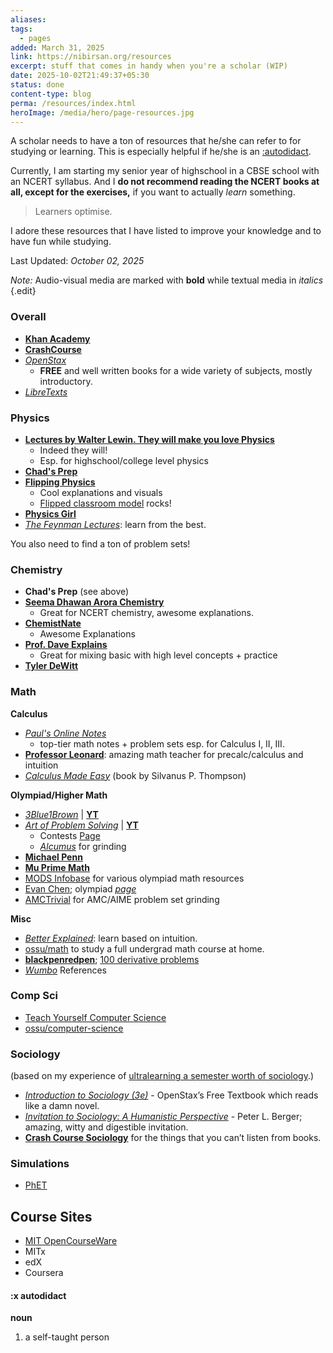 ```yaml
---
aliases:
tags:
  - pages
added: March 31, 2025
link: https://nibirsan.org/resources
excerpt: stuff that comes in handy when you're a scholar (WIP)
date: 2025-10-02T21:49:37+05:30
status: done
content-type: blog
perma: /resources/index.html
heroImage: /media/hero/page-resources.jpg
---
```

A scholar needs to have a ton of resources that he/she can refer to for studying or learning. This is especially helpful if he/she is an [:autodidact](#:xautodidact).

Currently, I am starting my senior year of highschool in a CBSE school with an NCERT syllabus. And I **do not recommend reading the NCERT books at all, except for the exercises,** if you want to actually *learn* something.

>Learners optimise.

I adore these resources that I have listed to improve your knowledge and to have fun while studying.

Last Updated: *October 02, 2025*

*Note:* Audio-visual media are marked with **bold** while textual media in *italics* {.edit}

### Overall
- [**Khan Academy**](https://www.khanacademy.org/)
- **[CrashCourse](https://www.youtube.com/user/crashcourse)**
- *[OpenStax](https://openstax.org/)*
	- **FREE** and well written books for a wide variety of subjects, mostly introductory.
- *[LibreTexts](https://libretexts.org/)*
### Physics
- **[Lectures by Walter Lewin. They will make you love Physics](https://www.youtube.com/channel/UCiEHVhv0SBMpP75JbzJShqw)**
	- Indeed they will!
	- Esp. for highschool/college level physics
- **[Chad's Prep](www.chadsprep.com/)**
- **[Flipping Physics](https://www.flippingphysics.com/)**
	- Cool explanations and visuals
	- [Flipped classroom model](https://en.wikipedia.org/wiki/Flipped_classroom) rocks!
- **[Physics Girl](https://www.youtube.com/channel/UC7DdEm33SyaTDtWYGO2CwdA)**
- *[The Feynman Lectures](https://www.feynmanlectures.caltech.edu/)*: learn from the best.

You also need to find a ton of problem sets!
### Chemistry
- **Chad's Prep** (see above)
- **[Seema Dhawan Arora Chemistry](https://www.youtube.com/channel/UCPQkTmJDwlyr39pxlIKqpPg)**
	- Great for NCERT chemistry, awesome explanations.
- **[ChemistNate](https://www.youtube.com/channel/UCK4ojE1uJYPabSP0ABkM6EA)**
	- Awesome Explanations
- **[Prof. Dave Explains](https://www.youtube.com/c/ProfessorDaveExplains)**
	- Great for mixing basic with high level concepts + practice
- **[Tyler DeWitt](https://www.youtube.com/@tdewitt451)**
### Math
**Calculus**
- *[Paul's Online Notes](https://tutorial.math.lamar.edu/)*
	- top-tier math notes + problem sets esp. for Calculus I, II, III.
- **[Professor Leonard](https://www.youtube.com/@ProfessorLeonard)**: amazing math teacher for precalc/calculus and intuition
- *[Calculus Made Easy](https://calculusmadeeasy.org/)* (book by Silvanus P. Thompson)

**Olympiad/Higher Math**
- *[3Blue1Brown](https://www.3blue1brown.com/)* | **[YT](https://www.youtube.com/c/3blue1brown)**
- *[Art of Problem Solving](https://artofproblemsolving.com/)* | **[YT](https://www.youtube.com/user/artofproblemsolving)**
	- Contests [Page](https://artofproblemsolving.com/community/c13_contests)
	- *[Alcumus](https://artofproblemsolving.com/alcumus)* for grinding
- **[Michael Penn](https://www.youtube.com/@MichaelPennMath)**
- **[Mu Prime Math](https://www.youtube.com/@MuPrimeMath)**
- [MODS Infobase](https://docs.google.com/spreadsheets/d/15GeYB6Y_x07IGLIhfMSuXFC514ru_QFn26IZNAcWFic/edit?gid=0#gid=0) for various olympiad math resources
- [Evan Chen](https://web.evanchen.cc/olympiad.html); olympiad *[page](https://web.evanchen.cc/olympiad.html)*
- [AMCTrivial](https://amctrivial.com/) for AMC/AIME problem set grinding

**Misc**
- *[Better Explained](https://betterexplained.com/)*: learn based on intuition.
- [ossu/math](https://github.com/ossu/math) to study a full undergrad math course at home.
- **[blackpenredpen](https://www.youtube.com/c/blackpenredpen)**; [100 derivative problems](https://archive.org/details/100-derivatives)
- *[Wumbo](https://wumbo.net/)* References
### Comp Sci
- [Teach Yourself Computer Science](https://teachyourselfcs.com/)
- [ossu/computer-science](https://github.com/ossu/computer-science)
### Sociology
(based on my experience of [ultralearning a semester worth of sociology](https://visionoflife.substack.com/i/175009855/ultralearning-project).)

- _[Introduction to Sociology (3e)](https://openstax.org/details/books/introduction-sociology-3e)_ - OpenStax’s Free Textbook which reads like a damn novel.
- _[Invitation to Sociology: A Humanistic Perspective](https://en.wikipedia.org/wiki/Invitation_to_Sociology)_ - Peter L. Berger; amazing, witty and digestible invitation.
- **[Crash Course Sociology](https://www.youtube.com/playlist?list=PL8dPuuaLjXtMJ-AfB_7J1538YKWkZAnGA)** for the things that you can’t listen from books.
### Simulations
- [PhET](https://phet.colorado.edu/)
## Course Sites
- [MIT OpenCourseWare](https://ocw.mit.edu/)
- MITx
- edX
- Coursera

#### :x autodidact
**noun**
1. a self-taught person